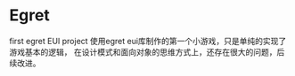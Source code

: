 # Egret
first egret EUI project
使用egret eui库制作的第一个小游戏，只是单纯的实现了游戏基本的逻辑，
在设计模式和面向对象的思维方式上，还存在很大的问题，后续改进。
